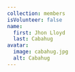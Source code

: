 ```yaml
---
collection: members
isVolunteer: false
name:
  first: Jhon Lloyd
  last: Cabahug
avatar:
  image: cabahug.jpg
  alt: Cabahug
---
```

